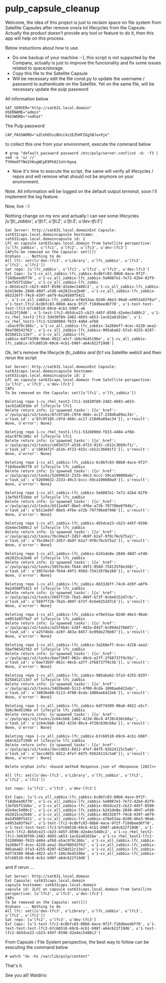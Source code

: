 # pulp_capsule_cleanup

Welcome, the idea of this project is just to reclaim space on file system from Satellite Capsules after remove one/a lot lifecycles from the Capsule. Actually the product doesn't provide any tool or feature to do it, then this app will help on this process.

Below instuctions about how to use.

- Do one backup of your machine :-), this script is not supported by the Company, actually is just to improve the funcionality and fix some issues related to space/storage.
- Copy this file to the Satellite Capsule
- Will be necessary edit the file const.py to update the username / password to authenticate on the Satellite. Yet on the same file, will be necessary update the pulp password

All information below
~~~
SAT_SERVER="http://sat631.local.domain"
USERNAME="admin"
PASSWORD="redhat"
~~~

The Pulp password
~~~
CAP_PASSWORD="aZCehD5szBULC4z2EZhHFZGg5BJav9je"
~~~
to collect this one from your environment, execute the command below
~~~
# grep ^default_password password /etc/pulp/server.conf|cut -d: -f3 | sed -e 's/ //'
TYHXmXF7Nm2VKogWCpE9Pk82JoVr6geq
~~~

- Now it's time to execute the script, the same will verify all lifecycles / repos and will remove what should not be anymore on your environment.

Note. All information will be logged on the default output *terminal*, soon I'll implement the log feature.

Now, live :-)


Nothing change on my env and actually I can see some lifecycles *[u'lfc_zabbix', u'lfc1', u'lfc2', u'lfc3', u'dev-lfc3']*
~~~
Sat Server: http://sat631.local.domainExt Capsule: sat631caps.local.domaincapsule hostname: sat631caps.local.domaincapsule id: 2
LFC on capsule sat631caps.local.domain from Satellite perspective: [u'lfc_zabbix', u'lfc1', u'lfc2', u'lfc3', u'dev-lfc3']
CAPsTo be removed on the Capsule: set([])
Orphans ... Nothing to do
All lfc: set([u'dev-lfc3', u'Library', u'lfc_zabbix', u'lfc3', u'lfc2', u'lfc1'])
Sat repo: [u'lfc_zabbix', u'lfc1', u'lfc2', u'lfc3', u'dev-lfc3']
Ext Caps: [u'1-cv_all_zabbix-lfc_zabbix-6c8bfc83-08b0-4ace-9f2f-f18dbeed6f70', u'1-cv_all_zabbix-lfc_zabbix-5e0087e1-7e72-42b4-82f9-13efb5f51bbe', u'1-cv_all_zabbix-lfc_zabbi
x-4b5dce23-cb23-445f-8598-d2e4ec5480c2', u'1-cv_all_zabbix-lfc_zabbix-b241de8e-2848-40d7-afd8-eb2815ce2b46', u'1-cv_all_zabbix-lfc_zabbix-863326ff-74c8-439f-a6f9-0a24580f5421
', u'1-cv_all_zabbix-lfc_zabbix-e78e53aa-02d0-46e3-96a6-e4953a93f9a7', u'1-test-lfc2-6c8bfc83-08b0-4ace-9f2f-f18dbeed6f70', u'1-test-test-test-lfc3-b7c68510-69c6-4cb1-b98f-a6
4c622f19d6', u'1-test-lfc2-4b5dce23-cb23-445f-8598-d2e4ec5480c2', u'1-cv_rhel_test2-lfc1-3d430f89-2482-4693-a653-1ac62a8101be', u'1-cv_rhel_test1-lfc1-5328890d-f633-4404-af68
-a5ac979c166c', u'1-cv_all_zabbix-lfc_zabbix-3a268ef7-4cec-4228-aea2-5baf08542f63', u'1-cv_all_zabbix-lfc_zabbix-905aba62-5fa3-4255-8297-8258d12c13e7', u'1-cv_all_zabbix-lfc_
zabbix-6df74399-90a6-4922-a5cf-1b6c9e45196e', u'1-cv_all_zabbix-lfc_zabbix-b7c68510-69c6-4cb1-b98f-a64c622f19d6']
~~~


Ok, let's remove the lifecycle *lfc_zabbix and lfc1* via Satellite webUI and then rerun the script
~~~
Sat Server: http://sat631.local.domainExt Capsule: sat631caps.local.domaincapsule hostname: sat631caps.local.domaincapsule id: 2
LFC on capsule sat631caps.local.domain from Satellite perspective: [u'lfc2', u'lfc3', u'dev-lfc3']
CAPs
To be removed on the Capsule: set([u'lfc1', u'lfc_zabbix'])

Deleting repo 1-cv_rhel_test2-lfc1-3d430f89-2482-4693-a653-1ac62a8101be of lifecycle lfc1
Delete return info: {u'spawned_tasks': [{u'_href': u'/pulp/api/v2/tasks/87c9f185-c97d-468c-ac17-210d6a89ac34/', u'task_id': u'87c9f185-c97d-468c-ac17-210d6a89ac34'}], u'result': None, u'error': None}

Deleting repo 1-cv_rhel_test1-lfc1-5328890d-f633-4404-af68-a5ac979c166c of lifecycle lfc1
Delete return info: {u'spawned_tasks': [{u'_href': u'/pulp/api/v2/tasks/cb03472f-a516-4f23-915c-cb12c3669cf1/', u'task_id': u'cb03472f-a516-4f23-915c-cb12c3669cf1'}], u'result': None, u'error': None}

Deleting repo 1-cv_all_zabbix-lfc_zabbix-6c8bfc83-08b0-4ace-9f2f-f18dbeed6f70 of lifecycle lfc_zabbix
Delete return info: {u'spawned_tasks': [{u'_href': u'/pulp/api/v2/tasks/52699632-2333-49c3-bccc-59ca190889a9/', u'task_id': u'52699632-2333-49c3-bccc-59ca190889a9'}], u'result': None, u'error': None}

Deleting repo 1-cv_all_zabbix-lfc_zabbix-5e0087e1-7e72-42b4-82f9-13efb5f51bbe of lifecycle lfc_zabbix
Delete return info: {u'spawned_tasks': [{u'_href': u'/pulp/api/v2/tasks/b511ed4f-8be5-4f6e-a72b-797706e0794b/', u'task_id': u'b511ed4f-8be5-4f6e-a72b-797706e0794b'}], u'result': None, u'error': None}

Deleting repo 1-cv_all_zabbix-lfc_zabbix-4b5dce23-cb23-445f-8598-d2e4ec5480c2 of lifecycle lfc_zabbix
Delete return info: {u'spawned_tasks': [{u'_href': u'/pulp/api/v2/tasks/7bcd4e1f-2d57-4b9f-b2a7-9f0c76cb75a2/', u'task_id': u'7bcd4e1f-2d57-4b9f-b2a7-9f0c76cb75a2'}], u'result': None, u'error': None}

Deleting repo 1-cv_all_zabbix-lfc_zabbix-b241de8e-2848-40d7-afd8-eb2815ce2b46 of lifecycle lfc_zabbix
Delete return info: {u'spawned_tasks': [{u'_href': u'/pulp/api/v2/tasks/3957ec6d-fb44-49f1-958d-754135f8e168/', u'task_id': u'3957ec6d-fb44-49f1-958d-754135f8e168'}], u'result': None, u'error': None}

Deleting repo 1-cv_all_zabbix-lfc_zabbix-863326ff-74c8-439f-a6f9-0a24580f5421 of lifecycle lfc_zabbix
Delete return info: {u'spawned_tasks': [{u'_href': u'/pulp/api/v2/tasks/5697f72b-7ba5-489f-b73f-0c6e6252d7cb/', u'task_id': u'5697f72b-7ba5-489f-b73f-0c6e6252d7cb'}], u'result': None, u'error': None}

Deleting repo 1-cv_all_zabbix-lfc_zabbix-e78e53aa-02d0-46e3-96a6-e4953a93f9a7 of lifecycle lfc_zabbix
Delete return info: {u'spawned_tasks': [{u'_href': u'/pulp/api/v2/tasks/a25f4b4c-e28f-483a-8457-bc09de276b07/', u'task_id': u'a25f4b4c-e28f-483a-8457-bc09de276b07'}], u'result': None, u'error': None}

Deleting repo 1-cv_all_zabbix-lfc_zabbix-3a268ef7-4cec-4228-aea2-5baf08542f63 of lifecycle lfc_zabbix
Delete return info: {u'spawned_tasks': [{u'_href': u'/pulp/api/v2/tasks/6ae73b97-062c-46cb-a2ff-2f68737f9c5b/', u'task_id': u'6ae73b97-062c-46cb-a2ff-2f68737f9c5b'}], u'result': None, u'error': None}

Deleting repo 1-cv_all_zabbix-lfc_zabbix-905aba62-5fa3-4255-8297-8258d12c13e7 of lifecycle lfc_zabbix
Delete return info: {u'spawned_tasks': [{u'_href': u'/pulp/api/v2/tasks/34036e60-5113-4f00-8cda-1000ae6422eb/', u'task_id': u'34036e60-5113-4f00-8cda-1000ae6422eb'}], u'result': None, u'error': None}

Deleting repo 1-cv_all_zabbix-lfc_zabbix-6df74399-90a6-4922-a5cf-1b6c9e45196e of lifecycle lfc_zabbix
Delete return info: {u'spawned_tasks': [{u'_href': u'/pulp/api/v2/tasks/2c64cbb8-1462-423d-8bc4-4f20c630cb8a/', u'task_id': u'2c64cbb8-1462-423d-8bc4-4f20c630cb8a'}], u'result': None, u'error': None}

Deleting repo 1-cv_all_zabbix-lfc_zabbix-b7c68510-69c6-4cb1-b98f-a64c622f19d6 of lifecycle lfc_zabbix
Delete return info: {u'spawned_tasks': [{u'_href': u'/pulp/api/v2/tasks/3eccd651-8d12-4fef-8475-92624115c5a0/', u'task_id': u'3eccd651-8d12-4fef-8475-92624115c5a0'}], u'result': None, u'error': None}

Delete orphan info: <bound method Response.json of <Response [202]>>

All lfc: set([u'dev-lfc3', u'Library', u'lfc_zabbix', u'lfc3', u'lfc2', u'lfc1'])

Sat repo: [u'lfc2', u'lfc3', u'dev-lfc3']

Ext Caps: [u'1-cv_all_zabbix-lfc_zabbix-6c8bfc83-08b0-4ace-9f2f-f18dbeed6f70', u'1-cv_all_zabbix-lfc_zabbix-5e0087e1-7e72-42b4-82f9-13efb5f51bbe', u'1-cv_all_zabbix-lfc_zabbix-4b5dce23-cb23-445f-8598-d2e4ec5480c2', u'1-cv_all_zabbix-lfc_zabbix-b241de8e-2848-40d7-afd8-eb2815ce2b46', u'1-cv_all_zabbix-lfc_zabbix-863326ff-74c8-439f-a6f9-0a24580f5421', u'1-cv_all_zabbix-lfc_zabbix-e78e53aa-02d0-46e3-96a6-e4953a93f9a7', u'1-test-lfc2-6c8bfc83-08b0-4ace-9f2f-f18dbeed6f70', u'1-test-test-test-lfc3-b7c68510-69c6-4cb1-b98f-a64c622f19d6', u'1-test-lfc2-4b5dce23-cb23-445f-8598-d2e4ec5480c2', u'1-cv_rhel_test2-lfc1-3d430f89-2482-4693-a653-1ac62a8101be', u'1-cv_rhel_test1-lfc1-5328890d-f633-4404-af68-a5ac979c166c', u'1-cv_all_zabbix-lfc_zabbix-3a268ef7-4cec-4228-aea2-5baf08542f63', u'1-cv_all_zabbix-lfc_zabbix-905aba62-5fa3-4255-8297-8258d12c13e7', u'1-cv_all_zabbix-lfc_zabbix-6df74399-90a6-4922-a5cf-1b6c9e45196e', u'1-cv_all_zabbix-lfc_zabbix-b7c68510-69c6-4cb1-b98f-a64c622f19d6']
~~~

and if rerun ...

~~~
Sat Server: http://sat631.local.domain
Ext Capsule: sat631caps.local.domain
capsule hostname: sat631caps.local.domain
capsule id: 2LFC on capsule sat631caps.local.domain from Satellite perspective: [u'lfc2', u'lfc3', u'dev-lfc3']
CAPs
To be removed on the Capsule: set([])
Orphans ... Nothing to do
All lfc: set([u'dev-lfc3', u'Library', u'lfc_zabbix', u'lfc3', u'lfc2', u'lfc1'])
Sat repo: [u'lfc2', u'lfc3', u'dev-lfc3']
Ext Caps: [u'1-test-lfc2-6c8bfc83-08b0-4ace-9f2f-f18dbeed6f70', u'1-test-test-test-lfc3-b7c68510-69c6-4cb1-b98f-a64c622f19d6', u'1-test-lfc2-4b5dce23-cb23-445f-8598-d2e4ec5480c2']
~~~


From Capsule / File System perspective, the best way to follow can be executing the command below
~~~
# watch "du -hs /var/lib/pulp/content"
~~~



That's it.

See you all!
Waldirio
